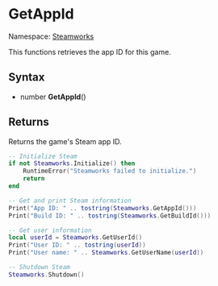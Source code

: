 # GetAppId

Namespace: [Steamworks](Steamworks.md)

This functions retrieves the app ID for this game.

## Syntax

- number **GetAppId**()

## Returns

Returns the game's Steam app ID.

```lua
-- Initialize Steam
if not Steamworks.Initialize() then
    RuntimeError("Steamworks failed to initialize.")
    return
end

-- Get and print Steam information
Print("App ID: " .. tostring(Steamworks.GetAppId()))
Print("Build ID: " .. tostring(Steamworks.GetBuildId()))

-- Get user information
local userId = Steamworks.GetUserId()
Print("User ID: " .. tostring(userId))
Print("User name: " .. Steamworks.GetUserName(userId))

-- Shutdown Steam
Steamworks.Shutdown()
```
